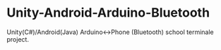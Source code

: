 # Unity-Android-Arduino-Bluetooth
Unity(C#)/Android(Java)  Arduino&lt;->Phone (Bluetooth) school terminale project.
